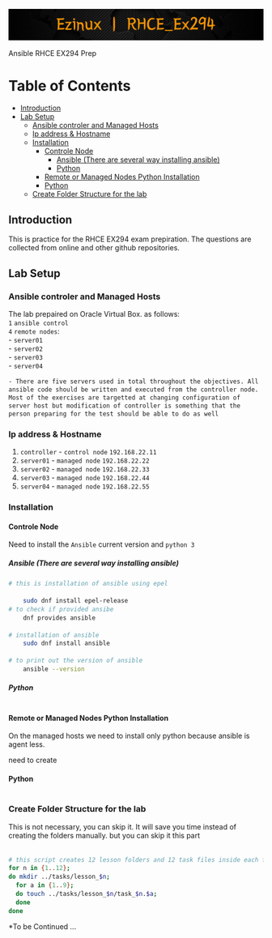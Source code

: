 ![alt text](https://github.com/eznewo/rhce_ex294/blob/main/lab_1/ex294_PB/lab_helper_file/imgs/rhce.png)


Ansible RHCE EX294 Prep

Table of Contents
=================

   * [Introduction](#introduction)
   * [Lab Setup](#lab-setup)
      * [Ansible controler and Managed Hosts](#ansible-controler-and-managed-hosts)
      * [Ip address &amp; Hostname](#ip-address--hostname)
      * [Installation](#installation)
         * [Controle Node](#controle-node)
            * [Ansible (There are several way installing ansible)](#ansible-there-are-several-way-installing-ansible)
            * [Python](#python)
         * [Remote or Managed Nodes Python Installation](#remote-or-managed-nodes-python-installation)
         * [Python](#python-1)
      * [Create Folder Structure for the lab](#create-folder-structure-for-the-lab)

<!-- Created by https://github.com/ekalinin/github-markdown-toc -->


## Introduction
This is practice for the RHCE EX294 exam prepiration. 
The questions are collected from online and other github repositories. 

## Lab Setup
### Ansible controler and Managed Hosts
The lab prepaired on Oracle Virtual Box. as follows:</br>
    `1` `ansible control` </br>
    `4` `remote nodes`:</br>
        - `server01` </br>
        - `server02` </br>
        - `server03` </br>
        - `server04` </br>


    - There are five servers used in total throughout the objectives. All ansible code should be written and executed from the controller node. Most of the exercises are targetted at changing configuration of server host but modification of controller is something that the person preparing for the test should be able to do as well

### Ip address & Hostname

1. `controller`  - `control node`      `192.168.22.11`
1. `server01`    - `managed node`      `192.168.22.22`
1. `server02`    - `managed node`      `192.168.22.33`
1. `server03`    - `managed node`      `192.168.22.44`
1. `server04`    - `managed node`      `192.168.22.55`



### Installation

#### Controle Node
Need to install the `Ansible` current version and `python 3`

##### Ansible (There are several way installing ansible)

```bash
# this is installation of ansible using epel

    sudo dnf install epel-release
# to check if provided ansibe 
    dnf provides ansible

# installation of ansible
    sudo dnf install ansible

# to print out the version of ansible 
    ansible --version
```

##### Python
```bash

```


#### Remote or Managed Nodes Python Installation

On the managed hosts we need to install only python because ansible is agent less. 

need to create 
#### Python 

```bash

```
### Create Folder Structure for the lab

This is not necessary, you can skip it. It will save you time instead of creating the folders manually. but you can skip it this part

```bash
 
# this script creates 12 lesson folders and 12 task files inside each folder. speed up your lab but you can do it manually.
for n in {1..12}; 
do mkdir ../tasks/lesson_$n; 
  for a in {1..9};
  do touch ../tasks/lesson_$n/task_$n.$a; 
  done
done
```

*To be Continued ...




